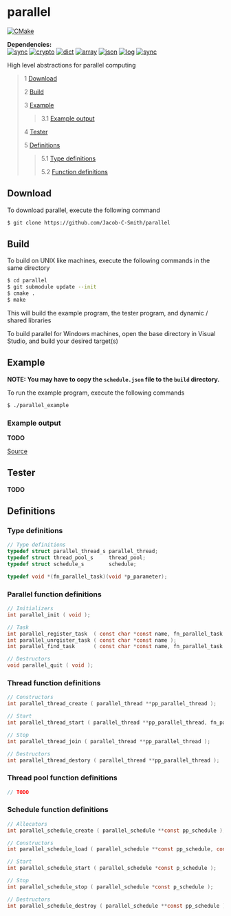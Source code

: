 # parallel
[![CMake](https://github.com/Jacob-C-Smith/parallel/actions/workflows/cmake.yml/badge.svg?branch=main)](https://github.com/Jacob-C-Smith/parallel/actions/workflows/cmake.yml)

**Dependencies:**\
[![sync](https://github.com/Jacob-C-Smith/sync/actions/workflows/cmake.yml/badge.svg)](https://github.com/Jacob-C-Smith/sync/actions/workflows/cmake.yml)
[![crypto](https://github.com/Jacob-C-Smith/crypto/actions/workflows/cmake.yml/badge.svg)](https://github.com/Jacob-C-Smith/crypto/actions/workflows/cmake.yml)
[![dict](https://github.com/Jacob-C-Smith/dict/actions/workflows/cmake.yml/badge.svg)](https://github.com/Jacob-C-Smith/dict/workflows/cmake.yml)
[![array](https://github.com/Jacob-C-Smith/array/actions/workflows/cmake.yml/badge.svg)](https://github.com/Jacob-C-Smith/arrayon/actions/workflows/cmake.yml)
[![json](https://github.com/Jacob-C-Smith/json/actions/workflows/cmake.yml/badge.svg)](https://github.com/Jacob-C-Smith/json/actions/workflows/cmake.yml)
[![log](https://github.com/Jacob-C-Smith/log/actions/workflows/cmake.yml/badge.svg)](https://github.com/Jacob-C-Smith/log/actions/workflows/cmake.yml)
[![sync](https://github.com/Jacob-C-Smith/sync/actions/workflows/cmake.yml/badge.svg)](https://github.com/Jacob-C-Smith/sync/actions/workflows/cmake.yml)

 High level abstractions for parallel computing
 
 > 1 [Download](#download)
 >
 > 2 [Build](#build)
 >
 > 3 [Example](#example)
 >
 >> 3.1 [Example output](#example-output)
 >
 > 4 [Tester](#tester)
 >
 > 5 [Definitions](#definitions)
 >
 >> 5.1 [Type definitions](#type-definitions)
 >>
 >> 5.2 [Function definitions](#function-definitions)

 ## Download
 To download parallel, execute the following command
 ```bash
 $ git clone https://github.com/Jacob-C-Smith/parallel
 ```
 ## Build
 To build on UNIX like machines, execute the following commands in the same directory
 ```bash
 $ cd parallel
 $ git submodule update --init
 $ cmake .
 $ make
 ```
  This will build the example program, the tester program, and dynamic / shared libraries

  To build parallel for Windows machines, open the base directory in Visual Studio, and build your desired target(s)
 ## Example
 **NOTE: You may have to copy the ```schedule.json``` file to the ```build``` directory.**
 
 To run the example program, execute the following commands
 ```bash
 $ ./parallel_example
 ```
 ### Example output
 
 **TODO**
 
 [Source](main.c)

## Tester
 **TODO**
 
 ## Definitions
 ### Type definitions
```c
// Type definitions
typedef struct parallel_thread_s parallel_thread;
typedef struct thread_pool_s     thread_pool;
typedef struct schedule_s        schedule;

typedef void *(fn_parallel_task)(void *p_parameter);
```
### Parallel function definitions
 ```c
// Initializers
int parallel_init ( void );

// Task
int parallel_register_task  ( const char *const name, fn_parallel_task  *pfn_parallel_task );
int parallel_unrgister_task ( const char *const name );
int parallel_find_task      ( const char *const name, fn_parallel_task **p_pfn_parallel_task );

// Destructors
void parallel_quit ( void );
 ```

### Thread function definitions
 ```c
// Constructors
int parallel_thread_create ( parallel_thread **pp_parallel_thread );

// Start
int parallel_thread_start ( parallel_thread **pp_parallel_thread, fn_parallel_task *pfn_task, void *p_parameter );

// Stop
int parallel_thread_join ( parallel_thread **pp_parallel_thread );

// Destructors
int parallel_thread_destory ( parallel_thread **pp_parallel_thread );
 ```

### Thread pool function definitions
 ```c
 // TODO
 ```

### Schedule function definitions
 ```c
// Allocators
int parallel_schedule_create ( parallel_schedule **const pp_schedule );

// Constructors
int parallel_schedule_load ( parallel_schedule **const pp_schedule, const char *const path );

// Start
int parallel_schedule_start ( parallel_schedule *const p_schedule );

// Stop
int parallel_schedule_stop ( parallel_schedule *const p_schedule );

// Destructors
int parallel_schedule_destroy ( parallel_schedule **const pp_schedule );
 ```
